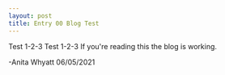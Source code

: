 ```yaml
---
layout: post
title: Entry 00 Blog Test
---
```

Test 1-2-3 Test 1-2-3
If you're reading this the blog is working.

-Anita Whyatt
06/05/2021
